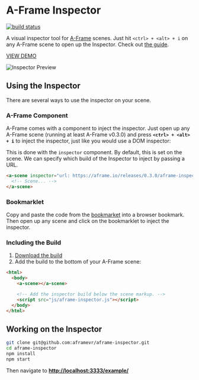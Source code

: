 # A-Frame Inspector

[![build status][travis-image]][travis-url]

A visual inspector tool for [A-Frame](https://aframe.io) scenes. Just hit
`<ctrl> + <alt> + i` on any A-Frame scene to open up the Inspector. Check out
[the guide](https://aframe.io/docs/master/guides/using-the-aframe-inspector.html).

[VIEW DEMO](https://aframe.io/aframe-inspector/example/)

![Inspector Preview](https://cloud.githubusercontent.com/assets/674727/17754902/b9f6f09a-648b-11e6-8319-a4344744fed7.png)

## Using the Inspector

There are several ways to use the inspector on your scene.

### A-Frame Component

A-Frame comes with a component to inject the inspector. Just open up any
A-Frame scene (running at least A-Frame v0.3.0) and press **`<ctrl> + <alt> + i`** to
inject the inspector, just like you would use a DOM inspector:

This is done with the `inspector` component. By default, this is set on the
scene. We can specify which build of the Inspector to inject by passing a URL.

```html
<a-scene inspector="url: https://aframe.io/releases/0.3.0/aframe-inspector.min.js">
  <!-- Scene... -->
</a-scene>
```

### Bookmarklet

Copy and paste the code from the [bookmarket](bookmarklet) into a browser bookmark. Then
open up any scene and click on the bookmarklet to inject the inspector.

### Including the Build

1. [Download the build](https://aframe.io/aframe-inspector/build/aframe-inspector.js)
2. Add the build to the bottom of your A-Frame scene:

```html
<html>
  <body>
    <a-scene></a-scene>

    <!-- Add the inspector build below the scene markup. -->
    <script src="js/aframe-inspector.js"></script>
  </body>
</html>
```

## Working on the Inspector

```bash
git clone git@github.com:aframevr/aframe-inspector.git
cd aframe-inspector
npm install
npm start
```

Then navigate to __[http://localhost:3333/example/](http://localhost:3333/example/)__

[travis-image]: https://img.shields.io/travis/aframevr/aframe-inspector.svg?style=flat-square
[travis-url]: https://travis-ci.org/aframevr/aframe-inspector

